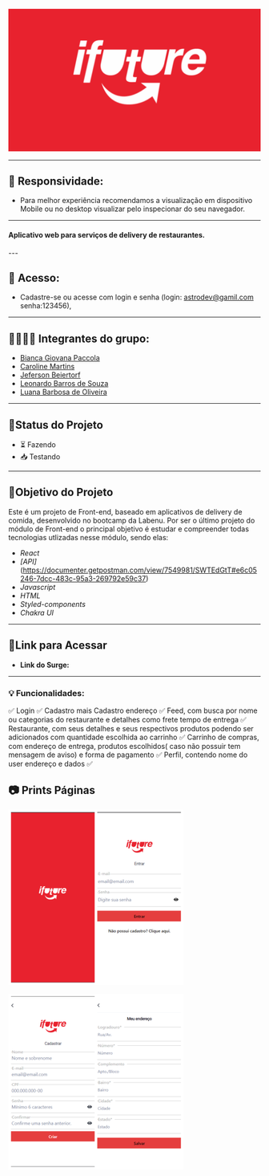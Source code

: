 <!-- <h1 align="center">
     Labefood
</h1> -->

![](./src/img/capa-readme.png)

---

## 📱 Responsividade: 
- Para melhor experiência recomendamos a visualização em dispositivo Mobile ou no desktop visualizar pelo inspecionar do seu navegador.
---

<h4 align="left">
    Aplicativo web para serviços de delivery de restaurantes.
</h4>
---

## 🔐 Acesso:
- Cadastre-se ou acesse com login e senha (login: astrodev@gamil.com senha:123456),

---

##  👩🏽👨🏾 Integrantes do grupo:

- [Bianca Giovana Paccola](https://github.com/BiancaPaccola)
- [Caroline Martins](https://github.com/CarolineMartins09)
- [Jeferson Beiertorf](https://github.com/Jeferson-Beiertorf)
- [Leonardo Barros de Souza](https://github.com/FluffyThread)
- [Luana Barbosa de Oliveira](https://github.com/deoliveiraluana)

---

##  🧭Status do Projeto

 - ⏳ Fazendo
 - 📥 Testando 

---

##  🎯Objetivo do Projeto

Este é um projeto de Front-end, baseado em aplicativos de delivery de comida, desenvolvido no bootcamp da Labenu. Por ser o último projeto do módulo de Front-end o principal objetivo é estudar e compreender todas tecnologias utlizadas nesse módulo, sendo elas: 
* _React_
* *[API]*(https://documenter.getpostman.com/view/7549981/SWTEdGtT#e6c05246-7dcc-483c-95a3-269792e59c37)
* _Javascript_
* _HTML_
* _Styled-components_
* _Chakra UI_


---
## 🔗Link para Acessar

- **Link do Surge:** 

---

### 💡 Funcionalidades:
✅ Login
✅ Cadastro mais Cadastro endereço
✅ Feed, com busca por nome ou categorias do restaurante e detalhes como frete tempo de entrega
✅ Restaurante, com seus detalhes e seus respectivos produtos podendo ser adicionados com quantidade escolhida ao carrinho
✅ Carrinho de compras, com endereço de entrega, produtos escolhidos( caso não possuir tem mensagem de aviso) e forma de pagamento
✅ Perfil, contendo nome do user endereço e dados
✅ 

## 📷 Prints Páginas

![](./src/img/home-login.png)

![](./src/img/name-endereco.png)

